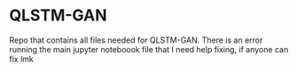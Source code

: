 # QLSTM-GAN
Repo that contains all files needed for QLSTM-GAN. There is an error running the main jupyter noteboook file that I need help fixing, if anyone can fix lmk
